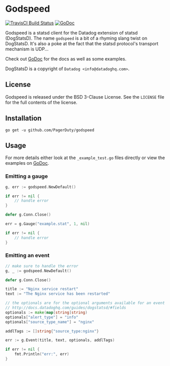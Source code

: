 # Godspeed
[![TravisCI Build Status](https://img.shields.io/travis/PagerDuty/godspeed/master.svg?style=flat)](https://travis-ci.org/PagerDuty/godspeed)
[![GoDoc](https://img.shields.io/badge/godspeed-GoDoc-blue.svg?style=flat)](https://godoc.org/github.com/PagerDuty/godspeed)

Godspeed is a statsd client for the Datadog extension of statsd (DogStatsD).
The name `godspeed` is a bit of a rhyming slang twist on DogStatsD. It's also a
poke at the fact that the statsd protocol's transport mechanism is UDP...

Check out [GoDoc](https://godoc.org/github.com/PagerDuty/godspeed) for the docs
as well as some examples.

DogStatsD is a copyright of `Datadog <info@datadoghq.com>`.

## License
Godspeed is released under the BSD 3-Clause License. See the `LICENSE` file for
the full contents of the license.

## Installation
```
go get -u github.com/PagerDuty/godspeed
```

## Usage
For more details either look at the `_example_test.go` files directly or view
the examples on [GoDoc](https://godoc.org/github.com/PagerDuty/godspeed#pkg-examples).

### Emitting a gauge
```Go
g, err := godspeed.NewDefault()

if err != nil {
    // handle error
}

defer g.Conn.Close()

err = g.Gauge("example.stat", 1, nil)

if err != nil {
	// handle error
}
```

### Emitting an event
```Go
// make sure to handle the error
g, _ := godspeed.NewDefault()

defer g.Conn.Close()

title := "Nginx service restart"
text := "The Nginx service has been restarted"

// the optionals are for the optional arguments available for an event
// http://docs.datadoghq.com/guides/dogstatsd/#fields
optionals := make(map[string]string)
optionals["alert_type"] = "info"
optionals["source_type_name"] = "nginx"

addlTags := []string{"source_type:nginx"}

err := g.Event(title, text, optionals, addlTags)

if err != nil {
    fmt.Println("err:", err)
}
```